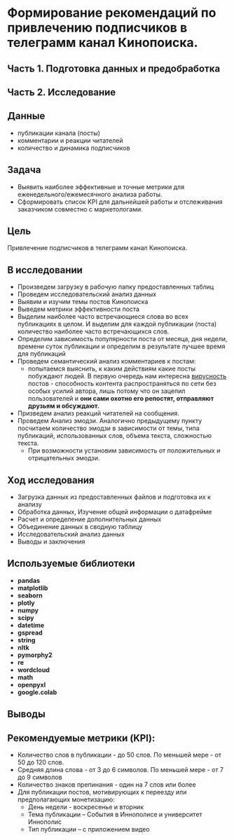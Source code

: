 # **Формирование рекомендаций по привлечению подписчиков в телеграмм канал Кинопоиска.**

## Часть 1. Подготовка данных и предобработка
## Часть 2. Исследование

## Данные
- публикации  канала (посты)
- комментарии и реакции читателей
- количество и динамика подписчиков 

## Задача 
- Выявить наиболее эффективные и точные метрики для еженедельного/ежемесячного анализа работы.
- Сформировать список KPI для дальнейшей работы и отслеживания заказчиком совместно с маркетологами.

## Цель
Привлечение подписчиков в телеграмм канал Кинопоиска.


## В исследовании
- Произведем загрузку в рабочую папку предоставленных таблиц
- Проведем исследовательский анализ данных
- Выявим и изучим темы постов Кинопоиска
- Выведем метрики эффективности поста
- Выделим наиболее часто встречающиеся слова во всех публикациях в целом. И выделим для каждой публикации (поста) количество наиболее часто встречающихся слов.
- Определим зависимость популярности поста от месяца, дня недели, времени суток публикации и определим в результате лучшее время для публикаций 
- Проведем семантический анализ комментариев к постам:
  - попытаемся выяснить, к каким действиям какие посты побуждают людей. В первую очередь нам интересна [вирусность](https://livedune.com/ru/blog/virusnyj-kontent) постов - способность контента распространяться по сети без особых усилий автора, лишь потому что он зацепил пользователей и **они сами охотно его репостят, отправляют друзьям и обсуждают.**
- Призведем анализ реакций читателей на сообщения.   
- Проведем Анализ эмодзи. Аналогично предыдущему пункту посчитаем количество эмодзи в зависимости от темы, типа публикаций, использованных слов, объема текста, сложностью текста.
  - При возможности установим зависимость от положительных и отрицательных эмодзи.

## Ход исследования
- Загрузка данных из предоставленных файлов и подготовка их к анализу
- Обработка данных, Изучение общей информации о датафрейме
- Расчет и определение дополнительных данных
- Объединение данных в сводную таблицу
- Исследовательский анализ данных
- Выводы и заключения

## Используемые библиотеки
- **pandas**  
- **matplotlib** 
- **seaborn** 
- **plotly** 
- **numpy** 
- **scipy** 
- **datetime** 
- **gspread**
- **string**
- **nltk**
- **pymorphy2**
- **re**
- **wordcloud**
- **math**
- **openpyxl**
- **google.colab**


## Выводы


## Рекомендуемые метрики (KPI):
- Количество слов в публикации - до 50 слов. По меньшей мере - от 50 до 120 слов.
- Средняя длина слова - от 3 до 6 символов. По меньшей мере - от 7 до 9 символов
- Количество знаков препинания  - один на 7 слов или более
- Для публикации постов, мотивирующих к переезду или предполагающих монетизацию:
  - День недели  - воскресенье и вторник
  - Тема публикации – События в Иннополисе и университет Иннополис
  - Тип публикации – с приложением видео
